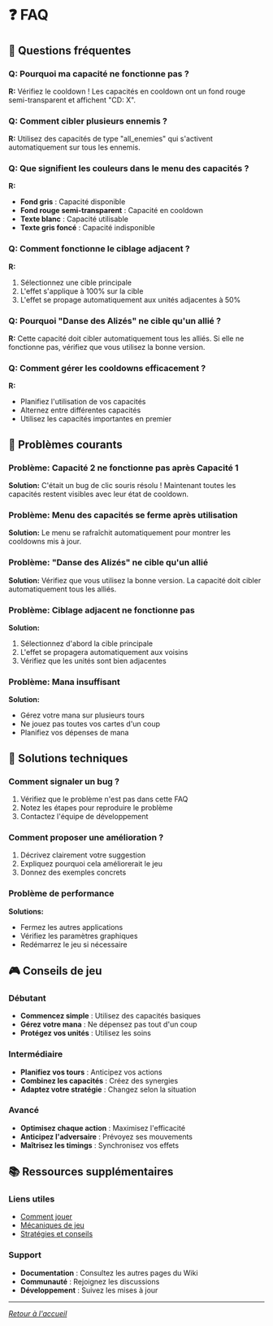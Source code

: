 # ❓ FAQ

## 🤔 Questions fréquentes

### Q: Pourquoi ma capacité ne fonctionne pas ?
**R:** Vérifiez le cooldown ! Les capacités en cooldown ont un fond rouge semi-transparent et affichent "CD: X".

### Q: Comment cibler plusieurs ennemis ?
**R:** Utilisez des capacités de type "all_enemies" qui s'activent automatiquement sur tous les ennemis.

### Q: Que signifient les couleurs dans le menu des capacités ?
**R:** 
- **Fond gris** : Capacité disponible
- **Fond rouge semi-transparent** : Capacité en cooldown
- **Texte blanc** : Capacité utilisable
- **Texte gris foncé** : Capacité indisponible

### Q: Comment fonctionne le ciblage adjacent ?
**R:** 
1. Sélectionnez une cible principale
2. L'effet s'applique à 100% sur la cible
3. L'effet se propage automatiquement aux unités adjacentes à 50%

### Q: Pourquoi "Danse des Alizés" ne cible qu'un allié ?
**R:** Cette capacité doit cibler automatiquement tous les alliés. Si elle ne fonctionne pas, vérifiez que vous utilisez la bonne version.

### Q: Comment gérer les cooldowns efficacement ?
**R:** 
- Planifiez l'utilisation de vos capacités
- Alternez entre différentes capacités
- Utilisez les capacités importantes en premier

## 🐛 Problèmes courants

### Problème: Capacité 2 ne fonctionne pas après Capacité 1
**Solution:** C'était un bug de clic souris résolu ! Maintenant toutes les capacités restent visibles avec leur état de cooldown.

### Problème: Menu des capacités se ferme après utilisation
**Solution:** Le menu se rafraîchit automatiquement pour montrer les cooldowns mis à jour.

### Problème: "Danse des Alizés" ne cible qu'un allié
**Solution:** Vérifiez que vous utilisez la bonne version. La capacité doit cibler automatiquement tous les alliés.

### Problème: Ciblage adjacent ne fonctionne pas
**Solution:** 
1. Sélectionnez d'abord la cible principale
2. L'effet se propagera automatiquement aux voisins
3. Vérifiez que les unités sont bien adjacentes

### Problème: Mana insuffisant
**Solution:** 
- Gérez votre mana sur plusieurs tours
- Ne jouez pas toutes vos cartes d'un coup
- Planifiez vos dépenses de mana

## 🔧 Solutions techniques

### Comment signaler un bug ?
1. Vérifiez que le problème n'est pas dans cette FAQ
2. Notez les étapes pour reproduire le problème
3. Contactez l'équipe de développement

### Comment proposer une amélioration ?
1. Décrivez clairement votre suggestion
2. Expliquez pourquoi cela améliorerait le jeu
3. Donnez des exemples concrets

### Problème de performance
**Solutions:**
- Fermez les autres applications
- Vérifiez les paramètres graphiques
- Redémarrez le jeu si nécessaire

## 🎮 Conseils de jeu

### Débutant
- **Commencez simple** : Utilisez des capacités basiques
- **Gérez votre mana** : Ne dépensez pas tout d'un coup
- **Protégez vos unités** : Utilisez les soins

### Intermédiaire
- **Planifiez vos tours** : Anticipez vos actions
- **Combinez les capacités** : Créez des synergies
- **Adaptez votre stratégie** : Changez selon la situation

### Avancé
- **Optimisez chaque action** : Maximisez l'efficacité
- **Anticipez l'adversaire** : Prévoyez ses mouvements
- **Maîtrisez les timings** : Synchronisez vos effets

## 📚 Ressources supplémentaires

### Liens utiles
- [Comment jouer](Comment-jouer)
- [Mécaniques de jeu](Mécaniques-de-jeu)
- [Stratégies et conseils](Stratégies-et-conseils)

### Support
- **Documentation** : Consultez les autres pages du Wiki
- **Communauté** : Rejoignez les discussions
- **Développement** : Suivez les mises à jour

---

*[Retour à l'accueil](Home)*
